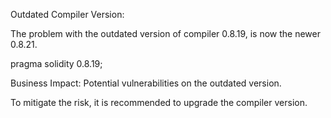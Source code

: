 Outdated Compiler Version:

The problem with the outdated version of compiler 0.8.19, is now the newer 0.8.21.

pragma solidity 0.8.19;

Business Impact: Potential vulnerabilities on the outdated version.

To mitigate the risk, it is recommended to upgrade the compiler version.
